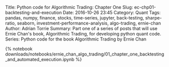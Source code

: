 Title: Python code for Algorithmic Trading: Chapter One
Slug: ec-chp01-backtesting-and-execution
Date: 2016-10-26 23:45
Category: Quant
Tags: pandas, numpy, finance, stocks, time-series, jupyter, back-testing, sharpe-ratio, seaborn, investment-performance-analysis, algo-trading, ernie-chan
Author: Adrian Torrie
Summary: Part one of a series of posts that will use Ernie Chan's book, Algorithmic Trading, for developing python quant code.
Series: Python code for the book Algorithmic Trading by Ernie Chan

{% notebook downloads/notebooks/ernie_chan_algo_trading/01_chapter_one_backtesting_and_automated_execution.ipynb %}